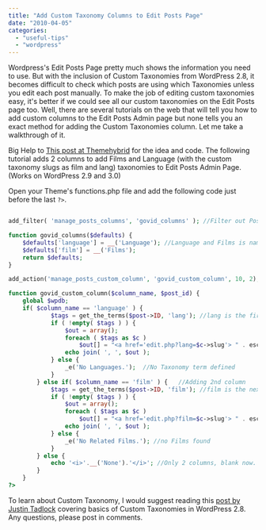 ```yaml
---
title: "Add Custom Taxonomy Columns to Edit Posts Page"
date: "2010-04-05"
categories: 
  - "useful-tips"
  - "wordpress"
---
```


Wordpress's Edit Posts Page pretty much shows the information you need to use. But with the inclusion of Custom Taxonomies from WordPress 2.8, it becomes difficult to check which posts are using which Taxonomies unless you edit each post manually. To make the job of editing custom taxonomies easy, it's better if we could see all our custom taxonomies on the Edit Posts page too. Well, there are several tutorials on the web that will tell you how to add custom columns to the Edit Posts Admin page but none tells you an exact method for adding the Custom Taxonomies column. Let me take a walkthrough of it.

Big Help to [This post at Themehybrid](http://themehybrid.com/support/topic/add-custom-taxonomy-to-editphp) for the idea and code. The following tutorial adds 2 columns to add Films and Language (with the custom taxonomy slugs as film and lang) taxonomies to Edit Posts Admin Page. (Works on WordPress 2.9 and 3.0)

Open your Theme's functions.php file and add the following code just before the last `?>`.

```php

add_filter( 'manage_posts_columns', 'govid_columns' ); //Filter out Post Columns with 2 custom columns

function govid_columns($defaults) {
    $defaults['language'] = __('Language'); //Language and Films is name of column
    $defaults['film'] = __('Films');
    return $defaults;
}

add_action('manage_posts_custom_column', 'govid_custom_column', 10, 2); //Just need a single function to add multiple columns

function govid_custom_column($column_name, $post_id) {
    global $wpdb;
    if( $column_name == 'language' ) { 
			$tags = get_the_terms($post->ID, 'lang'); //lang is the first custom taxonomy slug
			if ( !empty( $tags ) ) {
				$out = array();
				foreach ( $tags as $c )
					$out[] = "<a href='edit.php?lang=$c->slug'> " . esc_html(sanitize_term_field('name', $c->name, $c->term_id, 'lang', 'display')) . "</a>";
				echo join( ', ', $out );
			} else {
				_e('No Languages.');  //No Taxonomy term defined
			}
		} else if( $column_name == 'film' ) {   //Adding 2nd column
			$tags = get_the_terms($post->ID, 'film'); //film is the next taxonomy slug for column Films
			if ( !empty( $tags ) ) {
				$out = array();
				foreach ( $tags as $c )
					$out[] = "<a href='edit.php?film=$c->slug'> " . esc_html(sanitize_term_field('name', $c->name, $c->term_id, 'film', 'display')) . "</a>";
				echo join( ', ', $out );
			} else {
				_e('No Related Films.'); //no Films found
			}
		} else {
            echo '<i>'.__('None').'</i>'; //Only 2 columns, blank now.
        }
    }
?>
```

To learn about Custom Taxonomy, I would suggest reading this [post by Justin Tadlock](http://justintadlock.com/archives/2009/05/06/custom-taxonomies-in-wordpress-28) covering basics of Custom Taxonomies in WordPress 2.8. Any questions, please post in comments.
